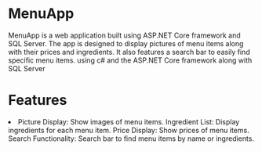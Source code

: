 <h1>MenuApp</h1>
MenuApp is a web application built using ASP.NET Core framework and SQL Server. The app is designed to display pictures of menu items along with their prices and ingredients. It also features a search bar to easily find specific menu items.
using c# and the ASP.NET Core framework along with SQL Server
<h1>Features</h1>
<li>
 Picture Display: Show images of menu items.
Ingredient List: Display ingredients for each menu item.
Price Display: Show prices of menu items.
Search Functionality: Search bar to find menu items by name or ingredients.
</li>
